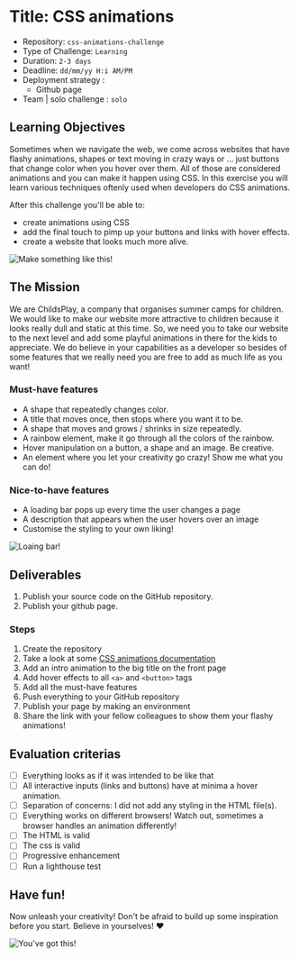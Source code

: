 # Title: CSS animations

- Repository: `css-animations-challenge`
- Type of Challenge: `Learning`
- Duration: `2-3 days`
- Deadline: `dd/mm/yy H:i AM/PM`
- Deployment strategy :
	- Github page
- Team | solo challenge : `solo`


## Learning Objectives
Sometimes when we navigate the web, we come across websites that have flashy animations, shapes or text moving in crazy ways or ... just buttons that change color when you hover over them. All of those are considered animations and you can make it happen using CSS. In this exercise you will learn various techniques oftenly used when developers do CSS animations.

After this challenge you'll be able to:

- create animations using CSS
- add the final touch to pimp up your buttons and links with hover effects.
- create a website that looks much more alive.

![Make something like this!](https://media.giphy.com/media/aPT8Xbvryq2ixk1BLs/giphy.gif)

## The Mission
We are ChildsPlay, a company that organises summer camps for children. We would like to make our website more attractive to children because it looks really dull and static at this time. So, we need you to take our website to the next level and add some playful animations in there for the kids to appreciate. We do believe in your capabilities as a developer so besides of some features that we really need you are free to add as much life as you want!

### Must-have features

- A shape that repeatedly changes color.
- A title that moves once, then stops where you want it to be.
- A shape that moves and grows / shrinks in size repeatedly.
- A rainbow element, make it go through all the colors of the rainbow.
- Hover manipulation on a button, a shape and an image. Be creative.
- An element where you let your creativity go crazy! Show me what you can do!

### Nice-to-have features

- A loading bar pops up every time the user changes a page
- A description that appears when the user hovers over an image
- Customise the styling to your own liking!

![Loaing bar!](https://media.giphy.com/media/swhRkVYLJDrCE/giphy.gif)

## Deliverables
1. Publish your source code on the GitHub repository.
2. Publish your github page.

### Steps
1. Create the repository
2. Take a look at some [CSS animations documentation](https://www.w3schools.com/css/css3_animations.asp)
3. Add an intro animation to the big title on the front page
4. Add hover effects to all `<a>` and `<button>` tags
5. Add all the must-have features
6. Push everything to your GitHub repository
7. Publish your page by making an environment
8. Share the link with your fellow colleagues to show them your flashy animations!

## Evaluation criterias
- [ ] Everything looks as if it was intended to be like that
- [ ] All interactive inputs (links and buttons) have at minima a hover animation.
- [ ] Separation of concerns: I did not add any styling in the HTML file(s).
- [ ] Everything works on different browsers! Watch out, sometimes a browser handles an animation differently!
- [ ] The HTML is valid
- [ ] The css is valid
- [ ] Progressive enhancement
- [ ] Run a lighthouse test

## Have fun!

Now unleash your creativity! Don't be afraid to build up some inspiration before you start. Believe in yourselves! :heart:

![You've got this!](https://media.giphy.com/media/13N8crGK0Mi34c/giphy.gif)
